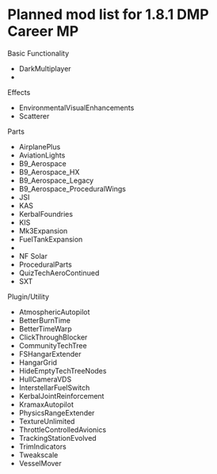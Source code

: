 # Planned mod list for 1.8.1 DMP Career MP
Basic Functionality
- DarkMultiplayer
- 


Effects
- EnvironmentalVisualEnhancements
- Scatterer

Parts
- AirplanePlus
- AviationLights
- B9_Aerospace
- B9_Aerospace_HX
- B9_Aerospace_Legacy
- B9_Aerospace_ProceduralWings
- JSI
- KAS
- KerbalFoundries
- KIS
- Mk3Expansion
- FuelTankExpansion
- 
- NF Solar
- ProceduralParts
- QuizTechAeroContinued
- SXT

Plugin/Utility
- AtmosphericAutopilot
- BetterBurnTime
- BetterTimeWarp
- ClickThroughBlocker
- CommunityTechTree
- FSHangarExtender
- HangarGrid
- HideEmptyTechTreeNodes
- HullCameraVDS
- InterstellarFuelSwitch
- KerbalJointReinforcement
- KramaxAutopilot
- PhysicsRangeExtender
- TextureUnlimited
- ThrottleControlledAvionics
- TrackingStationEvolved
- TrimIndicators
- Tweakscale
- VesselMover